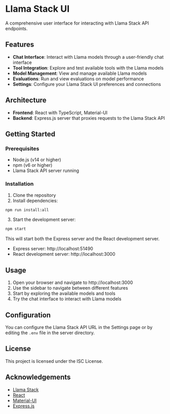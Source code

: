 # Llama Stack UI

A comprehensive user interface for interacting with Llama Stack API endpoints.

## Features

- **Chat Interface**: Interact with Llama models through a user-friendly chat interface
- **Tool Integration**: Explore and test available tools with the Llama models
- **Model Management**: View and manage available Llama models
- **Evaluations**: Run and view evaluations on model performance
- **Settings**: Configure your Llama Stack UI preferences and connections

## Architecture

- **Frontend**: React with TypeScript, Material-UI
- **Backend**: Express.js server that proxies requests to the Llama Stack API

## Getting Started

### Prerequisites

- Node.js (v14 or higher)
- npm (v6 or higher)
- Llama Stack API server running

### Installation

1. Clone the repository
2. Install dependencies:

```bash
npm run install:all
```

3. Start the development server:

```bash
npm start
```

This will start both the Express server and the React development server.

- Express server: http://localhost:51490
- React development server: http://localhost:3000

## Usage

1. Open your browser and navigate to http://localhost:3000
2. Use the sidebar to navigate between different features
3. Start by exploring the available models and tools
4. Try the chat interface to interact with Llama models

## Configuration

You can configure the Llama Stack API URL in the Settings page or by editing the `.env` file in the server directory.

## License

This project is licensed under the ISC License.

## Acknowledgements

- [Llama Stack](https://llama-stack.readthedocs.io/en/latest/)
- [React](https://reactjs.org/)
- [Material-UI](https://mui.com/)
- [Express.js](https://expressjs.com/)
